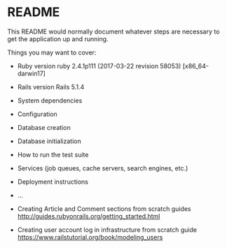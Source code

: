 # README

This README would normally document whatever steps are necessary to get the
application up and running.

Things you may want to cover:

* Ruby version
ruby 2.4.1p111 (2017-03-22 revision 58053) [x86_64-darwin17]

* Rails version
Rails 5.1.4

* System dependencies

* Configuration

* Database creation

* Database initialization

* How to run the test suite

* Services (job queues, cache servers, search engines, etc.)

* Deployment instructions

* ...

* Creating Article and Comment sections from scratch guides
http://guides.rubyonrails.org/getting_started.html

* Creating user account log in infrastructure from scratch guide
https://www.railstutorial.org/book/modeling_users
